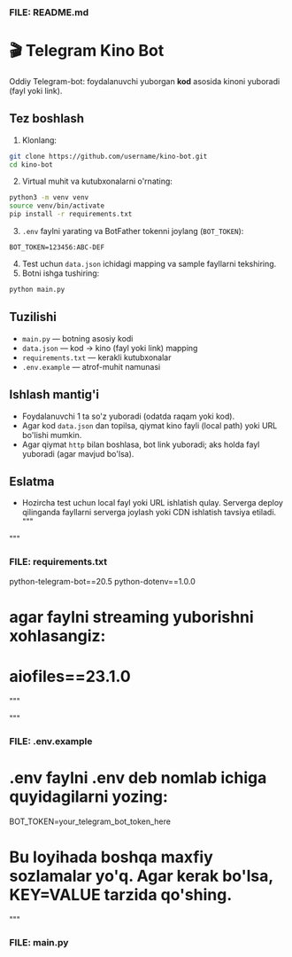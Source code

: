 ### FILE: README.md
# 🎬 Telegram Kino Bot


Oddiy Telegram-bot: foydalanuvchi yuborgan **kod** asosida kinoni yuboradi (fayl yoki link).


## Tez boshlash
1. Klonlang:
```bash
git clone https://github.com/username/kino-bot.git
cd kino-bot
```
2. Virtual muhit va kutubxonalarni o'rnating:
```bash
python3 -m venv venv
source venv/bin/activate
pip install -r requirements.txt
```
3. `.env` faylni yarating va BotFather tokenni joylang (`BOT_TOKEN`):
```env
BOT_TOKEN=123456:ABC-DEF
```
4. Test uchun `data.json` ichidagi mapping va sample fayllarni tekshiring.
5. Botni ishga tushiring:
```bash
python main.py
```


## Tuzilishi
- `main.py` — botning asosiy kodi
- `data.json` — kod -> kino (fayl yoki link) mapping
- `requirements.txt` — kerakli kutubxonalar
- `.env.example` — atrof-muhit namunasi


## Ishlash mantig'i
- Foydalanuvchi 1 ta so'z yuboradi (odatda raqam yoki kod).
- Agar kod `data.json` dan topilsa, qiymat kino fayli (local path) yoki URL bo'lishi mumkin.
- Agar qiymat `http` bilan boshlasa, bot link yuboradi; aks holda fayl yuboradi (agar mavjud bo'lsa).


## Eslatma
- Hozircha test uchun local fayl yoki URL ishlatish qulay. Serverga deploy qilinganda fayllarni serverga joylash yoki CDN ishlatish tavsiya etiladi.
"""


"""
### FILE: requirements.txt
python-telegram-bot==20.5
python-dotenv==1.0.0
# agar faylni streaming yuborishni xohlasangiz:
# aiofiles==23.1.0
"""


"""
### FILE: .env.example
# .env faylni .env deb nomlab ichiga quyidagilarni yozing:
BOT_TOKEN=your_telegram_bot_token_here
# Bu loyihada boshqa maxfiy sozlamalar yo'q. Agar kerak bo'lsa, KEY=VALUE tarzida qo'shing.
"""


### FILE: main.py